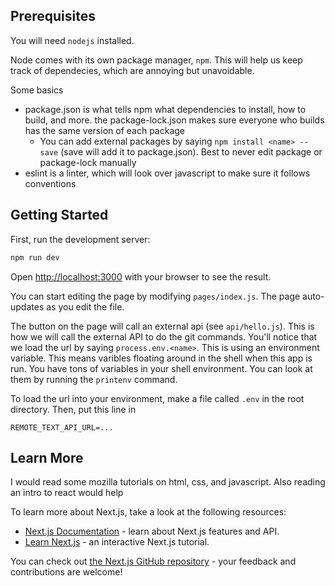 ## Prerequisites

You will need `nodejs` installed.

Node comes with its own package manager, `npm`. This will help us keep track of dependecies, which are annoying but unavoidable.

Some basics
- package.json is what tells npm what dependencies to install, how to build, and more. the package-lock.json makes sure everyone who builds has the same version of each package
  - You can add external packages by saying  `npm install <name> --save` (save will add it to package.json). Best to never edit package or package-lock manually
- eslint is a linter, which will look over javascript to make sure it follows conventions

## Getting Started


First, run the development server:

```bash
npm run dev
```
Open [http://localhost:3000](http://localhost:3000) with your browser to see the result.

You can start editing the page by modifying `pages/index.js`. The page auto-updates as you edit the file.

The button on the page will call an external api (see `api/hello.js`). This is how we will call the external API to do the git commands. You'll notice that we load the url by saying `process.env.<name>`. This is using an environment variable. This means varibles floating around in the shell when this app is run. You have tons of variables in your shell environment. You can look at them by running the `printenv` command.

To load the url into your environment, make a file called `.env` in the root directory. Then, put this line in

```
REMOTE_TEXT_API_URL=...
```


## Learn More

I would read some mozilla tutorials on html, css, and javascript. Also reading an intro to react would help

To learn more about Next.js, take a look at the following resources:

- [Next.js Documentation](https://nextjs.org/docs) - learn about Next.js features and API.
- [Learn Next.js](https://nextjs.org/learn) - an interactive Next.js tutorial.

You can check out [the Next.js GitHub repository](https://github.com/vercel/next.js/) - your feedback and contributions are welcome!
